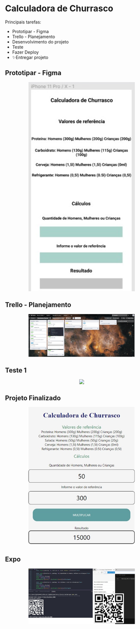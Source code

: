 # Calculadora de Churrasco

Principais tarefas:

- Prototipar - Figma
- Trello - Planejamento
- Desenvolvimento do projeto
- Teste
- Fazer Deploy
- ✨Entregar projeto

## Prototipar - Figma
<p align="center">
  <img src="https://raw.githubusercontent.com/LigiaAlves/calculadorachurrasco/main/figma.jpg" width="350">
</p>

## Trello - Planejamento
<p align="center">
  <img src="https://raw.githubusercontent.com/LigiaAlves/calculadorachurrasco/main/trello.jpg" width="350">
</p>

## Teste 1

<p align="center">
  <img src="https://raw.githubusercontent.com/LigiaAlves/calculadorachurrasco/main/App%20na%20web%20-%20prot%C3%B3tipo.jpg" width="350">
</p>


## Projeto Finalizado
<p align="center">
  <img src="https://raw.githubusercontent.com/LigiaAlves/calculadorachurrasco/main/Projeto%20Conclu%C3%ADdo.jpg" width="350">
</p>

## Expo
<p align="center">
  <img src="https://raw.githubusercontent.com/LigiaAlves/calculadorachurrasco/main/expo.jpg" width="350">
</p>

